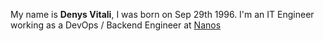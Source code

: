 My name is **Denys Vitali**, I was born on Sep 29th 1996. I'm an IT Engineer working as a DevOps / Backend Engineer at [Nanos](https://nanos.ai/)